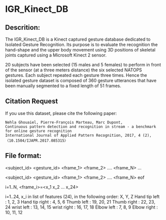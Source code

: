 # IGR_Kinect_DB

## Descrition:
The IGR_Kinect_DB is a Kinect captured gesture database dedicated to Isolated Gesture Recognition. Its purpose is to evaluate 
the recognition the hand-shape and the upper body movement using 3D positions of skeletal joints captured using a Microsoft 
Kinect 2 sensor. 

20 subjects have been selected (15 males and 5 females) to perform in front of the sensor (at a three meters distance) 
the six selected NATOPS gestures. Each subject repeated each gesture three times. 
Hence the isolated gesture dataset is composed of 360 gesture utterances that have been manually segmented to a fixed length 
of 51 frames.

## Citation Request
If you use this dataset, please cite the following paper:

    Nehla Ghouaiel, Pierre-François Marteau, Marc Dupont, 
    Continuous pattern detection and recognition in stream - a benchmark for online gesture recognition
    International Journal of Applied Pattern Recognition, 2017, 4 (2), 〈10.1504/IJAPR.2017.085315〉

## File format:
<subject_id> <gesture_id> <frame_1> <frame_2> .... <frame_N>
...

<subject_id> <gesture_id> <frame_1> <frame_2> .... <frame_N>
eof


i=1..N, <frame_i>=<x_1 x_2 ... x_24>


i=1..24, x_i in list of features (24), in the following order:
			X,  Y,  Z
Hand tip left :		1,   2,  3
Hand tip right : 	4,   5,  6
Thumb left : 		19, 20, 21
Thumb right : 		22, 23, 24
wrist left :		13, 14, 15
wrist right :		16, 17, 18
Elbow left : 		7,   8,  9
Elbow right : 		10, 11, 12
